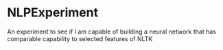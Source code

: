 # NLPExperiment
An experiment to see if I am capable of building a neural network that has comparable capability to selected features of NLTK
